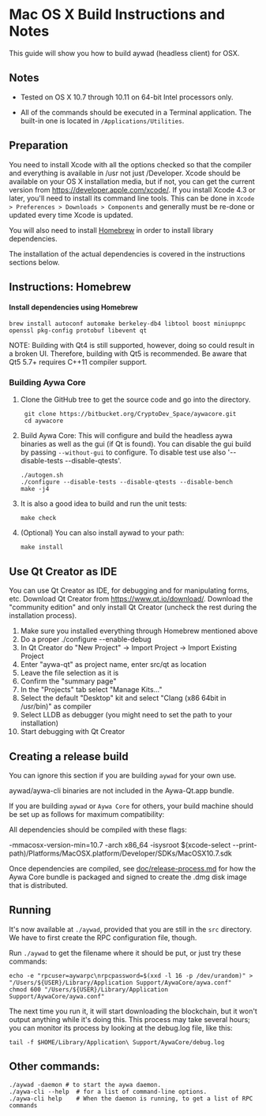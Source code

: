Mac OS X Build Instructions and Notes
====================================
This guide will show you how to build aywad (headless client) for OSX.

Notes
-----

* Tested on OS X 10.7 through 10.11 on 64-bit Intel processors only.

* All of the commands should be executed in a Terminal application. The
built-in one is located in `/Applications/Utilities`.

Preparation
-----------

You need to install Xcode with all the options checked so that the compiler
and everything is available in /usr not just /Developer. Xcode should be
available on your OS X installation media, but if not, you can get the
current version from https://developer.apple.com/xcode/. If you install
Xcode 4.3 or later, you'll need to install its command line tools. This can
be done in `Xcode > Preferences > Downloads > Components` and generally must
be re-done or updated every time Xcode is updated.

You will also need to install [Homebrew](http://brew.sh) in order to install library
dependencies.

The installation of the actual dependencies is covered in the instructions
sections below.

Instructions: Homebrew
----------------------

#### Install dependencies using Homebrew

    brew install autoconf automake berkeley-db4 libtool boost miniupnpc openssl pkg-config protobuf libevent qt

NOTE: Building with Qt4 is still supported, however, doing so could result in a broken UI. Therefore, building with Qt5 is recommended. Be aware that Qt5 5.7+ requires C++11 compiler support.

### Building Aywa Core

1. Clone the GitHub tree to get the source code and go into the directory.

        git clone https://bitbucket.org/CryptoDev_Space/aywacore.git
        cd aywacore

2.  Build Aywa Core:
    This will configure and build the headless aywa binaries as well as the gui (if Qt is found).
    You can disable the gui build by passing `--without-gui` to configure. To disable test use also '--disable-tests --disable-qtests'.

        ./autogen.sh
        ./configure --disable-tests --disable-qtests --disable-bench
        make -j4

3.  It is also a good idea to build and run the unit tests:

        make check

4.  (Optional) You can also install aywad to your path:

        make install

Use Qt Creator as IDE
------------------------
You can use Qt Creator as IDE, for debugging and for manipulating forms, etc.
Download Qt Creator from https://www.qt.io/download/. Download the "community edition" and only install Qt Creator (uncheck the rest during the installation process).

1. Make sure you installed everything through Homebrew mentioned above
2. Do a proper ./configure --enable-debug
3. In Qt Creator do "New Project" -> Import Project -> Import Existing Project
4. Enter "aywa-qt" as project name, enter src/qt as location
5. Leave the file selection as it is
6. Confirm the "summary page"
7. In the "Projects" tab select "Manage Kits..."
8. Select the default "Desktop" kit and select "Clang (x86 64bit in /usr/bin)" as compiler
9. Select LLDB as debugger (you might need to set the path to your installation)
10. Start debugging with Qt Creator

Creating a release build
------------------------
You can ignore this section if you are building `aywad` for your own use.

aywad/aywa-cli binaries are not included in the Aywa-Qt.app bundle.

If you are building `aywad` or `Aywa Core` for others, your build machine should be set up
as follows for maximum compatibility:

All dependencies should be compiled with these flags:

 -mmacosx-version-min=10.7
 -arch x86_64
 -isysroot $(xcode-select --print-path)/Platforms/MacOSX.platform/Developer/SDKs/MacOSX10.7.sdk

Once dependencies are compiled, see [doc/release-process.md](release-process.md) for how the Aywa Core
bundle is packaged and signed to create the .dmg disk image that is distributed.

Running
-------

It's now available at `./aywad`, provided that you are still in the `src`
directory. We have to first create the RPC configuration file, though.

Run `./aywad` to get the filename where it should be put, or just try these
commands:

    echo -e "rpcuser=aywarpc\nrpcpassword=$(xxd -l 16 -p /dev/urandom)" > "/Users/${USER}/Library/Application Support/AywaCore/aywa.conf"
    chmod 600 "/Users/${USER}/Library/Application Support/AywaCore/aywa.conf"

The next time you run it, it will start downloading the blockchain, but it won't
output anything while it's doing this. This process may take several hours;
you can monitor its process by looking at the debug.log file, like this:

    tail -f $HOME/Library/Application\ Support/AywaCore/debug.log

Other commands:
-------

    ./aywad -daemon # to start the aywa daemon.
    ./aywa-cli --help  # for a list of command-line options.
    ./aywa-cli help    # When the daemon is running, to get a list of RPC commands
